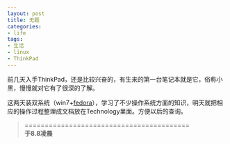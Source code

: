 ```yaml
---
layout: post
title: 无题
categories:
- life
tags:
- 生活
- linux
- ThinkPad
---
```


前几天入手ThinkPad，还是比较兴奋的，有生来的第一台笔记本就是它，俗称小黑，慢慢就对它有了很深的了解。

这两天装双系统（win7+[fedora](http://fedoraproject.org/zh_CN/)），学习了不少操作系统方面的知识，明天就把相应的操作过程整理成文档放在Technology里面。方便以后的查询。




> =========================================          
> __于8.8凌晨__     
